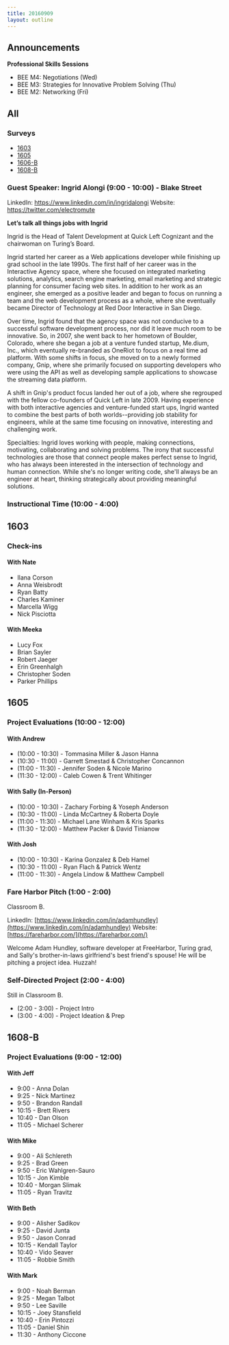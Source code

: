 ```yaml
---
title: 20160909
layout: outline
---
```


## Announcements
**Professional Skills Sessions**

* BEE M4: Negotiations (Wed)
* BEE M3: Strategies for Innovative Problem Solving (Thu)
* BEE M2: Networking (Fri)

## All

### Surveys

* [1603](http://goo.gl/NIgB1b)
* [1605](https://goo.gl/forms/kfIDiw6UYpJHYRLn1)
* [1606-B]()
* [1608-B](https://goo.gl/forms/l4VXJOy24lQHMo122)

### Guest Speaker: Ingrid Alongi (9:00 - 10:00) - Blake Street
LinkedIn: https://www.linkedin.com/in/ingridalongi
Website: https://twitter.com/electromute

**Let’s talk all things jobs with Ingrid**

Ingrid is the Head of Talent Development at Quick Left Cognizant and the chairwoman on Turing’s Board.

Ingrid started her career as a Web applications developer while finishing up grad school in the late 1990s. The first half of her career was in the Interactive Agency space, where she focused on integrated marketing solutions, analytics, search engine marketing, email marketing and strategic planning for consumer facing web sites. In addition to her work as an engineer, she emerged as a positive leader and began to focus on running a team and the web development process as a whole, where she eventually became Director of Technology at Red Door Interactive in San Diego.

Over time, Ingrid found that the agency space was not conducive to a successful software development process, nor did it leave much room to be innovative. So, in 2007, she went back to her hometown of Boulder, Colorado, where she began a job at a venture funded startup, Me.dium, Inc., which eventually re-branded as OneRiot to focus on a real time ad platform. With some shifts in focus, she moved on to a newly formed company, Gnip, where she primarily focused on supporting developers who were using the API as well as developing sample applications to showcase the streaming data platform.

A shift in Gnip's product focus landed her out of a job, where she regrouped with the fellow co-founders of Quick Left in late 2009. Having experience with both interactive agencies and venture-funded start ups, Ingrid wanted to combine the best parts of both worlds--providing job stability for engineers, while at the same time focusing on innovative, interesting and challenging work.

Specialties: Ingrid loves working with people, making connections, motivating, collaborating and solving problems. The irony that successful technologies are those that connect people makes perfect sense to Ingrid, who has always been interested in the intersection of technology and human connection. While she's no longer writing code, she'll always be an engineer at heart, thinking strategically about providing meaningful solutions.

### Instructional Time (10:00 - 4:00)

## 1603

### Check-ins

#### With Nate

- Ilana Corson
- Anna Weisbrodt
- Ryan Batty
- Charles Kaminer
- Marcella Wigg
- Nick Pisciotta

#### With Meeka

- Lucy Fox
- Brian Sayler
- Robert Jaeger
- Erin Greenhalgh
- Christopher Soden
- Parker Phillips

## 1605

### Project Evaluations (10:00 - 12:00)

#### With Andrew

* (10:00 - 10:30) - Tommasina Miller & Jason Hanna
* (10:30 - 11:00) - Garrett Smestad & Christopher Concannon
* (11:00 - 11:30) - Jennifer Soden & Nicole Marino
* (11:30 - 12:00) - Caleb Cowen & Trent Whitinger

#### With Sally (In-Person)

* (10:00 - 10:30) - Zachary Forbing & Yoseph Anderson
* (10:30 - 11:00) - Linda McCartney & Roberta Doyle
* (11:00 - 11:30) - Michael Lane Winham & Kris Sparks
* (11:30 - 12:00) - Matthew Packer & David Tinianow

#### With Josh

* (10:00 - 10:30) - Karina Gonzalez & Deb Hamel
* (10:30 - 11:00) - Ryan Flach & Patrick Wentz
* (11:00 - 11:30) - Angela Lindow & Matthew Campbell


### Fare Harbor Pitch (1:00 - 2:00)

Classroom B.

LinkedIn: [https://www.linkedin.com/in/adamhundley](https://www.linkedin.com/in/adamhundley)
Website: [https://fareharbor.com/](https://fareharbor.com/)

Welcome Adam Hundley, software developer at FreeHarbor, Turing grad, and Sally's brother-in-laws girlfriend's best friend's spouse! He will be pitching a project idea. Huzzah!

### Self-Directed Project (2:00 - 4:00)

Still in Classroom B.

* (2:00 - 3:00) - Project Intro
* (3:00 - 4:00) - Project Ideation & Prep


## 1608-B

### Project Evaluations (9:00 - 12:00)

#### With Jeff
* 9:00  - Anna Dolan
* 9:25  - Nick Martinez
* 9:50  - Brandon Randall
* 10:15 - Brett Rivers
* 10:40 - Dan Olson
* 11:05 - Michael Scherer

#### With Mike
* 9:00  - Ali Schlereth
* 9:25  - Brad Green
* 9:50  - Eric Wahlgren-Sauro
* 10:15 - Jon Kimble
* 10:40 - Morgan Slimak
* 11:05 - Ryan Travitz

#### With Beth
* 9:00  - Alisher Sadikov
* 9:25  - David Junta
* 9:50  - Jason Conrad
* 10:15 - Kendall Taylor
* 10:40 - Vido Seaver
* 11:05 - Robbie Smith

#### With Mark
* 9:00  - Noah Berman
* 9:25  - Megan Talbot
* 9:50  - Lee Saville
* 10:15 - Joey Stansfield
* 10:40 - Erin Pintozzi
* 11:05 - Daniel Shin
* 11:30 - Anthony Ciccone
